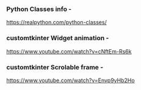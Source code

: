 ### Python Classes info -
https://realpython.com/python-classes/

### customtkinter Widget animation -
https://www.youtube.com/watch?v=cNftEm-Rs6k

### customtkinter Scrolable frame - 
https://www.youtube.com/watch?v=Envp9yHb2Ho

